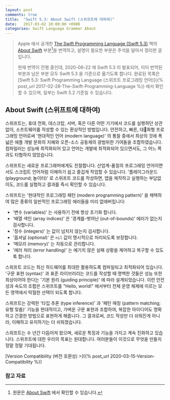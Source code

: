 ```yaml
---
layout: post
comments: true
title:  "Swift 5.3: About Swift (스위프트에 대하여)"
date:   2017-03-02 10:00:00 +0900
categories: Swift Language Grammar About
---
```


> Apple 에서 공개한 [The Swift Programming Language (Swift 5.3)](https://docs.swift.org/swift-book/) 책의 [About Swift](https://docs.swift.org/swift-book/) 부분[^About-Swift]을 번역하고, 설명이 필요한 부분은 주석을 달아서 정리한 글입니다.
>
> 현재 번역이 진행 중인데, 2020-06-22 에 Swift 5.3 이 발표되어, 이미 번역된 부분과 남은 부분 모두 Swift 5.3 을 기준으로 옮기도록 합니다. 완료된 목록은 [Swift 5.3: Swift Programming Language (스위프트 프로그래밍 언어)]({% post_url 2017-02-28-The-Swift-Programming-Language %}) 에서 확인할 수 있으며, 일부는 Swift 5.2 기준일 수 있습니다.

## About Swift (스위프트에 대하여)

스위프트는, 휴대 전화, 데스크탑, 서버, 혹은 다른 어떤 기기에서 코드를 실행하던 상관없이, 소프트웨어를 작성할 수 있는 환상적인 방법입니다. 안전하고, 빠른, 대화형 프로그래밍 언어로써 '현대적인 언어 (modern language)' 의 통찰 중에서 최상의 것에 폭넓은 애플 개발 문화의 지혜와 오픈-소스 공동체의 광범위한 기여들을 조합하였습니다. 컴파일러는 성능에 최적화되어 있고 언어는 개발에 최적화되어 있으면서도, 그 어느 쪽과도 타협하지 않았습니다.

스위프트는 새로운 프로그래머에게도 친절합니다. 산업계-품질의 프로그래밍 언어이면서도 스크립트 언어처럼 이해하기 쉽고 즐겁게 작업할 수 있습니다. '플레이그라운드 (playground; 놀이터)' 로 스위프트 코드를 작성하면, 앱을 제작하고 실행하는 부담없이도, 코드를 실험하고 결과를 즉시 확인할 수 있습니다.

스위프트는 '현대적인 프로그래밍 패턴 (modern programming pattern)' 을 채택하여 많은 종류의 일반적인 프로그래밍 에러들을 미리 없애버립니다:

* '변수 (variables)' 는 사용하기 전에 항상 초기화 합니다.
* '배열 색인 (array indices)' 은 '경계를-벗어난 (out-of-bounds)' 에러가 없는지 검사합니다.
* '정수 (integers)' 는 값이 넘치지 않는지 검사합니다.
* '옵셔널 (optional)' 은 `nil` 값이 명시적으로 처리되도록 보장합니다.
* '메모리 (memory)' 는 자동으로 관리합니다.
* '에러 처리 (error handling)' 는 예기치 않은 실패 상황을 제어하고 복구할 수 있도록 합니다.

스위프트 코드는 최신 하드웨어를 최대한 활용하도록 컴파일되고 최적화되어 있습니다. '구문 표현 (syntax)' 과 표준 라이브러리는 코드를 작성할 때 명백한 것들은 성능 또한 최상이어야 한다는 '기본 원리 (guiding principle)' 에 따라 설계되었습니다. 이런 안전성과 속도의 조합은 스위프트를 "Hello, world!" 에서부터 전체 운영 체제에 이르는 모든 영역에서 탁월한 선택이 되도록 합니다.

스위프트는 강력한 '타입 추론 (type inference)' 과 '패턴 매칭 (pattern matching; 유형 맞춤)' 기능을 현대적이고, 가벼운 구문 표현과 조합하여, 복잡한 아이디어도 명확하고 간결한 방법으로 표현하게 해줍니다. 그 결과로써, 코드 작성만 더 쉬워진게 아니라, 이해하고 유지하기는 더 쉬워졌습니다.

스위프트는 수 년간 다듬어져 왔으며, 새로운 특징과 기능을 가지고 계속 진화하고 있습니다. 스위프트에 대한 우리의 목표는 원대합니다. 여러분들이 이것으로 무엇을 만들지 정말 정말 기대됩니다.

[Version Compatibility (버전 호환성) >]({% post_url 2020-03-15-Version-Compatibility %})

### 참고 자료

[^About-Swift]: 원문은 [About Swift](https://docs.swift.org/swift-book/) 에서 확인할 수 있습니다.
